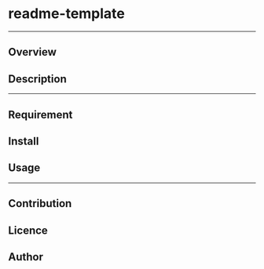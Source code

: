 # readme-template

---

## Overview

## Description

---

## Requirement

## Install

## Usage


---

## Contribution

## Licence

## Author
